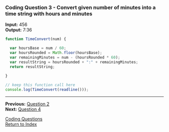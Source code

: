 ### Coding Question 3 - Convert given number of minutes into a time string with hours and minutes

**Input:** 456  
**Output:** 7:36

```javascript
function TimeConvert(num) { 

  var hoursBase = num / 60;
  var hoursRounded = Math.floor(hoursBase);
  var remainingMinutes = num - (hoursRounded * 60);
  var resultString = hoursRounded + ":" + remainingMinutes;
  return resultString;

}
   
// keep this function call here 
console.log(TimeConvert(readline()));
```

---

**Previous:** [Question 2](./2-capitalize_words.md)  
**Next:** [Question 4](./4-palindrone.md)

[Coding Questions](./readme.md)  
[Return to Index](../../readme.md)
